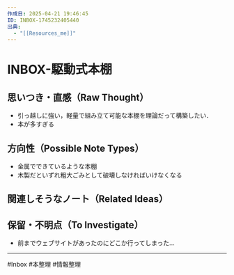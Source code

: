 ```yaml
---
作成日: 2025-04-21 19:46:45
ID: INBOX-1745232405440
出典:
  - "[[Resources_me]]"
---
```


# INBOX-駆動式本棚

## 思いつき・直感（Raw Thought）

- 引っ越しに強い，軽量で組み立て可能な本棚を理論だって構築したい．
- 本が多すぎる

## 方向性（Possible Note Types）

- 金属でできているような本棚
- 木製だといずれ粗大ごみとして破壊しなければいけなくなる
## 関連しそうなノート（Related Ideas）



## 保留・不明点（To Investigate）

- 前までウェブサイトがあったのにどこか行ってしまった...

---
#Inbox #本整理 #情報整理 